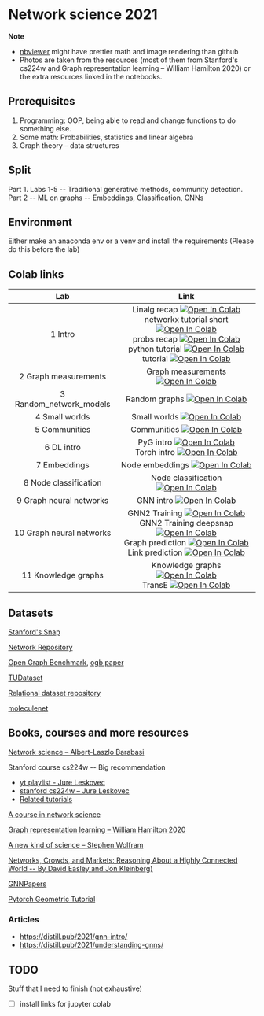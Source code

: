 # Network science 2021

**Note**
- [nbviewer](https://nbviewer.jupyter.org/github/zademn/netsci-labs/tree/master/) might have prettier math and image rendering than github
- Photos are taken from the resources (most of them from Stanford's cs224w and Graph representation learning – William Hamilton 2020) or the extra resources linked in the notebooks.

## Prerequisites 

1. Programming: OOP, being able to read and change functions to do something else.
2. Some math: Probabilities, statistics and linear algebra
3. Graph theory – data structures

## Split  
Part 1. Labs 1-5 -- Traditional generative methods, community detection.  
Part 2 -- ML on graphs -- Embeddings, Classification, GNNs

## Environment
Either make an anaconda env or a venv and install the requirements (Please do this before the lab)

## Colab links

| Lab  	| Link 	|
|:---:	|:---:	|
| 1 Intro |Linalg recap [![Open In Colab](https://colab.research.google.com/assets/colab-badge.svg)](https://colab.research.google.com/github/zademn/netsci-labs/blob/master/Lab1-Intro/Linalg_recap.ipynb) <br>networkx tutorial short [![Open In Colab](https://colab.research.google.com/assets/colab-badge.svg)](https://colab.research.google.com/github/zademn/netsci-labs/blob/master/Lab1-Intro/networkx_tutorial_short.ipynb) <br>probs recap [![Open In Colab](https://colab.research.google.com/assets/colab-badge.svg)](https://colab.research.google.com/github/zademn/netsci-labs/blob/master/Lab1-Intro/probs_recap.ipynb) <br>python tutorial [![Open In Colab](https://colab.research.google.com/assets/colab-badge.svg)](https://colab.research.google.com/github/zademn/netsci-labs/blob/master/Lab1-Intro/python_tutorial.ipynb) <br>tutorial [![Open In Colab](https://colab.research.google.com/assets/colab-badge.svg)](https://colab.research.google.com/github/zademn/netsci-labs/blob/master/Lab1-Intro/tutorial.ipynb) <br>| 
| 2 Graph measurements |Graph measurements [![Open In Colab](https://colab.research.google.com/assets/colab-badge.svg)](https://colab.research.google.com/github/zademn/netsci-labs/blob/master/Lab2-Graph-measurements/Graph_measurements.ipynb) <br>| 
| 3 Random_network_models |Random graphs [![Open In Colab](https://colab.research.google.com/assets/colab-badge.svg)](https://colab.research.google.com/github/zademn/netsci-labs/blob/master/Lab3-Random_network_models/Random_graphs.ipynb) <br>| 
| 4 Small worlds |Small worlds [![Open In Colab](https://colab.research.google.com/assets/colab-badge.svg)](https://colab.research.google.com/github/zademn/netsci-labs/blob/master/Lab4-Small-worlds/Small_worlds.ipynb) <br>| 
| 5 Communities |Communities [![Open In Colab](https://colab.research.google.com/assets/colab-badge.svg)](https://colab.research.google.com/github/zademn/netsci-labs/blob/master/Lab5-Communities/Communities.ipynb) <br>| 
| 6 DL intro |PyG intro [![Open In Colab](https://colab.research.google.com/assets/colab-badge.svg)](https://colab.research.google.com/github/zademn/netsci-labs/blob/master/Lab6-DL-intro/PyG_intro.ipynb) <br>Torch intro [![Open In Colab](https://colab.research.google.com/assets/colab-badge.svg)](https://colab.research.google.com/github/zademn/netsci-labs/blob/master/Lab6-DL-intro/Torch_intro.ipynb) <br>| 
| 7 Embeddings |Node embeddings [![Open In Colab](https://colab.research.google.com/assets/colab-badge.svg)](https://colab.research.google.com/github/zademn/netsci-labs/blob/master/Lab7-Embeddings/Node_embeddings.ipynb) <br>| 
| 8 Node classification |Node classification [![Open In Colab](https://colab.research.google.com/assets/colab-badge.svg)](https://colab.research.google.com/github/zademn/netsci-labs/blob/master/Lab8-Node-classification/Node_classification.ipynb) <br>| 
| 9 Graph neural networks |GNN intro [![Open In Colab](https://colab.research.google.com/assets/colab-badge.svg)](https://colab.research.google.com/github/zademn/netsci-labs/blob/master/Lab9-Graph-neural-networks/GNN_intro.ipynb) <br>| 
| 10 Graph neural networks |GNN2 Training [![Open In Colab](https://colab.research.google.com/assets/colab-badge.svg)](https://colab.research.google.com/github/zademn/netsci-labs/blob/master/Lab10-Graph-neural-networks/GNN2_Training.ipynb) <br>GNN2 Training deepsnap [![Open In Colab](https://colab.research.google.com/assets/colab-badge.svg)](https://colab.research.google.com/github/zademn/netsci-labs/blob/master/Lab10-Graph-neural-networks/GNN2_Training_deepsnap.ipynb) <br>Graph prediction [![Open In Colab](https://colab.research.google.com/assets/colab-badge.svg)](https://colab.research.google.com/github/zademn/netsci-labs/blob/master/Lab10-Graph-neural-networks/Graph_prediction.ipynb) <br>Link prediction [![Open In Colab](https://colab.research.google.com/assets/colab-badge.svg)](https://colab.research.google.com/github/zademn/netsci-labs/blob/master/Lab10-Graph-neural-networks/Link_prediction.ipynb) <br>| 
| 11 Knowledge graphs |Knowledge graphs [![Open In Colab](https://colab.research.google.com/assets/colab-badge.svg)](https://colab.research.google.com/github/zademn/netsci-labs/blob/master/Lab11-Knowledge-graphs/Knowledge_graphs.ipynb) <br>TransE [![Open In Colab](https://colab.research.google.com/assets/colab-badge.svg)](https://colab.research.google.com/github/zademn/netsci-labs/blob/master/Lab11-Knowledge-graphs/TransE.ipynb) <br>| 

## Datasets

[Stanford's Snap](http://snap.stanford.edu/data/index.html)

[Network Repository](http://networkrepository.com/)

[Open Graph Benchmark](https://ogb.stanford.edu/), [ogb paper](https://arxiv.org/pdf/2005.00687.pdf)

[TUDataset](https://chrsmrrs.github.io/datasets/)

[Relational dataset repository](https://relational.fit.cvut.cz/)

[moleculenet](https://moleculenet.org/datasets-1)

## Books, courses and more resources

[Network science – Albert-Laszlo Barabasi](http://networksciencebook.com/)

Stanford course cs224w -- Big recommendation
- [yt playlist - Jure Leskovec](https://www.youtube.com/watch?v=JAB_plj2rbA&list=PLoROMvodv4rPLKxIpqhjhPgdQy7imNkDn)
- [stanford cs224w – Jure Leskovec](https://web.stanford.edu/class/cs224w/)
- [Related tutorials](https://medium.com/stanford-cs224w)

[A course in network science](http://www.leonidzhukov.net/hse/2021/networks/)

[Graph representation learning – William Hamilton 2020](https://www.cs.mcgill.ca/~wlh/grl_book/)

[A new kind of science – Stephen Wolfram](https://www.wolframscience.com/nks/)

[Networks, Crowds, and Markets: Reasoning About a Highly Connected World -- By David Easley and Jon Kleinberg)](http://www.cs.cornell.edu/home/kleinber/networks-book/)

[GNNPapers](https://github.com/thunlp/GNNPapers#survey-papers)

[Pytorch Geometric Tutorial](https://github.com/AntonioLonga/PytorchGeometricTutorial)

### Articles
- https://distill.pub/2021/gnn-intro/
- https://distill.pub/2021/understanding-gnns/

## TODO 
Stuff that I need to finish (not exhaustive)
- [ ] install links for jupyter colab

